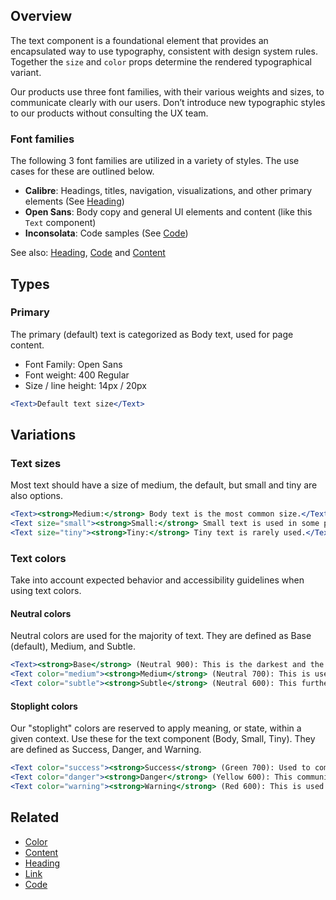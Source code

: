 ## Overview

The text component is a foundational element that provides an encapsulated way to use typography, consistent with design system rules. Together the `size` and `color` props determine the rendered typographical variant.

Our products use three font families, with their various weights and sizes, to communicate clearly with our users. Don’t introduce new typographic styles to our products without consulting the UX team.

### Font families

The following 3 font families are utilized in a variety of styles. The use cases for these are outlined below.

- <strong>Calibre</strong>: Headings, titles, navigation, visualizations, and other primary elements (See [Heading](#/React%20Components/Heading))
- <strong>Open Sans</strong>: Body copy and general UI elements and content (like this `Text` component)
- <strong>Inconsolata</strong>: Code samples (See [Code](#/React%20Components/Code))

See also: [Heading](#/React%20Components/Heading), [Code](#/React%20Components/Code) and [Content](#/React%20Components/Content)

## Types

### Primary

The primary (default) text is categorized as Body text, used for page content.

- Font Family: Open Sans
- Font weight: 400 Regular
- Size / line height: 14px / 20px

```jsx
<Text>Default text size</Text>
```

## Variations

### Text sizes

Most text should have a size of medium, the default, but small and tiny are also options.

```jsx
<Text><strong>Medium:</strong> Body text is the most common size.</Text>
<Text size="small"><strong>Small:</strong> Small text is used in some places like card content.</Text>
<Text size="tiny"><strong>Tiny:</strong> Tiny text is rarely used.</Text>
```

### Text colors

Take into account expected behavior and accessibility guidelines when using text colors.

#### Neutral colors

Neutral colors are used for the majority of text. They are defined as Base (default), Medium, and Subtle.

```jsx
<Text><strong>Base</strong> (Neutral 900): This is the darkest and the most commonly used.</Text>
<Text color="medium"><strong>Medium</strong> (Neutral 700): This is used to reduce emphasis on text.</Text>
<Text color="subtle"><strong>Subtle</strong> (Neutral 600): This further reduces emphasis and is reserved for asides and supplemental information. Use for heading styles Heading 5 and larger.</Text>
```

#### Stoplight colors

Our "stoplight" colors are reserved to apply meaning, or state, within a given context. Use these for the text component (Body, Small, Tiny). They are defined as Success, Danger, and Warning.

```jsx
<Text color="success"><strong>Success</strong> (Green 700): Used to communicate a successful operation or general approval.</Text>
<Text color="danger"><strong>Danger</strong> (Yellow 600): This communicates a dangerous, irrecoverable action or failure of some kind.</Text>
<Text color="warning"><strong>Warning</strong> (Red 600): This is used to call attention to specific information or to provide a warning. Can also be used to convey an unknown state IF that could be problematic for the user.</Text>
```

## Related

- [Color](#/React%20Components/Colors)
- [Content](#/React%20Components/Content)
- [Heading](#/React%20Components/Heading)
- [Link](#/React%20Components/Link)
- [Code](#/React%20Components/Code)
